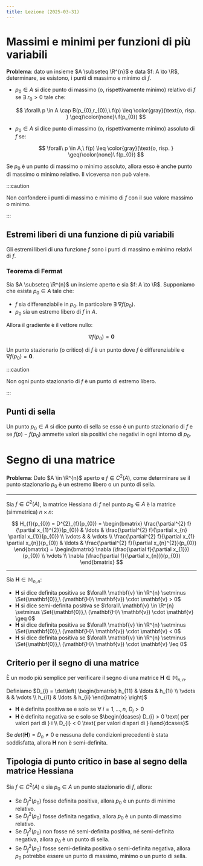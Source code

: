 ```yaml
---
title: Lezione (2025-03-31)
---
```


# Massimi e minimi per funzioni di più variabili

**Problema**: dato un insieme $A \subseteq \R^{n}$ e data $f: A \to \R$,
determinare, se esistono, i punti di massimo e minimo di $f$.

- $p_{0} \in A$ si dice punto di massimo (o, rispettivamente minimo) relativo di
  $f$ se $\exists\ r_{0} > 0$ tale che:

  $$
  \forall\ p \in A \cap B(p_{0},r_{0}),\ f(p) \leq \color{gray}(\text{o, risp. } \geq)\color{none}\  f(p_{0})
  $$

- $p_{0} \in A$ si dice punto di massimo (o, rispettivamente minimo) assoluto di
  $f$ se:

  $$
  \forall\ p \in A,\ f(p) \leq \color{gray}(\text{o, risp. } \geq)\color{none}\  f(p_{0})
  $$

Se $p_{0}$ è un punto di massimo o minimo assoluto, allora esso è anche punto di
massimo o minimo relativo. Il viceversa non può valere.

:::caution

Non confondere i punti di massimo e minimo di $f$ con il suo valore massimo o
minimo.

:::

## Estremi liberi di una funzione di più variabili

Gli estremi liberi di una funzione $f$ sono i punti di massimo e minimo relativi
di $f$.

### Teorema di Fermat

Sia $A \subseteq \R^{n}$ un insieme aperto e sia $f: A \to \R$. Supponiamo che
esista $p_{0} \in A$ tale che:

- $f$ sia differenziabile in $p_{0}$. In particolare $\exists\ \nabla f(p_{0})$.
- $p_{0}$ sia un estremo libero di $f$ in $A$.

Allora il gradiente è il vettore nullo:

$$
\nabla f(p_{0}) = \mathbf{0}
$$

Un punto stazionario (o critico) di $f$ è un punto dove $f$ è differenziabile e
$\nabla f(p_{0}) = \mathbf{0}$.

:::caution

Non ogni punto stazionario di $f$ è un punto di estremo libero.

:::

## Punti di sella

Un punto $p_{0} \in A$ si dice punto di sella se esso è un punto stazionario di
$f$ e se $f(p) - f(p_{0})$ ammette valori sia positivi che negativi in ogni
intorno di $p_{0}$.

# Segno di una matrice

**Problema**: Dato $A \in \R^{n}$ aperto e $f \in C^{2}(A)$, come determinare se
il punto stazionario $p_{0}$ è un estremo libero o un punto di sella.

---

Sia $f \in C^{2}(A)$, la matrice Hessiana di $f$ nel punto $p_{0} \in A$ è la
matrice (simmetrica) $n \times n$:

$$
H_{f}(p_{0}) = D^{2}_{f}(p_{0}) = \begin{bmatrix} \frac{\partial^{2} f}{\partial x_{1}^{2}}(p_{0}) & \ldots & \frac{\partial^{2} f}{\partial x_{n} \partial x_{1}}(p_{0}) \\ \vdots & & \vdots \\ \frac{\partial^{2} f}{\partial x_{1} \partial x_{n}}(p_{0}) & \ldots & \frac{\partial^{2} f}{\partial x_{n}^{2}}(p_{0}) \end{bmatrix} = \begin{bmatrix} \nabla (\frac{\partial f}{\partial x_{1}})(p_{0}) \\ \vdots \\ \nabla (\frac{\partial f}{\partial x_{n}})(p_{0}) \end{bmatrix}
$$

---

Sia $\mathbf{H} \in \mathbb{M}_{n,n}$:

- $\mathbf{H}$ si dice definita positiva se
  $\forall\ \mathbf{v} \in \R^{n} \setminus \Set{\mathbf{0}},\ (\mathbf{H}\ \mathbf{v}) \cdot \mathbf{v} > 0$
- $\mathbf{H}$ si dice semi-definita positiva se
  $\forall\ \mathbf{v} \in \R^{n} \setminus \Set{\mathbf{0}},\ (\mathbf{H}\ \mathbf{v}) \cdot \mathbf{v} \geq 0$
- $\mathbf{H}$ si dice definita positiva se
  $\forall\ \mathbf{v} \in \R^{n} \setminus \Set{\mathbf{0}},\ (\mathbf{H}\ \mathbf{v}) \cdot \mathbf{v} < 0$
- $\mathbf{H}$ si dice definita positiva se
  $\forall\ \mathbf{v} \in \R^{n} \setminus \Set{\mathbf{0}},\ (\mathbf{H}\ \mathbf{v}) \cdot \mathbf{v} \leq 0$

## Criterio per il segno di una matrice

È un modo più semplice per verificare il segno di una matrice
$\mathbf{H} \in \mathbb{M}_{n,n}$.

Definiamo
$D_{i} = \det\left( \begin{bmatrix} h_{11} & \ldots & h_{1i} \\ \vdots & & \vdots \\ h_{i1} & \ldots & h_{ii} \end{bmatrix} \right)$

- $\mathbf{H}$ è definita positiva se e solo se
  $\forall\ i = 1,\ldots,n,\ D_{i} > 0$
- $\mathbf{H}$ è definita negativa se e solo se
  $\begin{dcases} D_{i} > 0 \text{ per valori pari di } i \\ D_{i} < 0 \text{ per valori dispari di } i\end{dcases}$

Se $det(\mathbf{H}) = D_{n} \neq 0$ e nessuna delle condizioni precedenti è
stata soddisfatta, allora $\mathbf{H}$ non è semi-definita.

## Tipologia di punto critico in base al segno della matrice Hessiana

Sia $f \in C^{2}(A)$ e sia $p_{0} \in A$ un punto stazionario di $f$, allora:

- Se $D^{2}_{f}(p_{0})$ fosse definita positiva, allora $p_{0}$ è un punto di
  minimo relativo.
- Se $D_{f}^{2}(p_{0})$ fosse definita negativa, allora $p_{0}$ è un punto di
  massimo relativo.
- Se $D_{f}^{2}(p_{0})$ non fosse né semi-definita positiva, né semi-definita
  negativa, allora $p_{0}$ è un punto di sella.
- Se $D_{f}^{2}(p_{0})$ fosse semi-definita positiva o semi-definita negativa,
  allora $p_{0}$ potrebbe essere un punto di massimo, minimo o un punto di
  sella.
